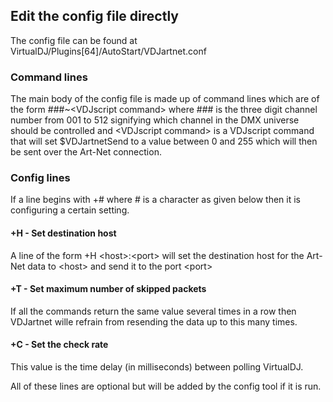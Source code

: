 Edit the config file directly
-----------------------------
The config file can be found at VirtualDJ\/Plugins\[64\]\/AutoStart\/VDJartnet.conf

### Command lines
The main body of the config file is made up of command lines which are of the form \#\#\#\~\<VDJscript command\> where \#\#\# is the three digit channel number from 001 to 512 signifying which channel in the DMX universe should be controlled and \<VDJscript command\> is a VDJscript command that will set \$VDJartnetSend to a value between 0 and 255 which will then be sent over the Art-Net connection.

### Config lines
If a line begins with \+\# where # is a character as given below then it is configuring a certain setting.

#### +H - Set destination host
A line of the form \+H \<host\>\:\<port\> will set the destination host for the Art-Net data to \<host\> and send it to the port \<port\>

#### +T - Set maximum number of skipped packets
If all the commands return the same value several times in a row then VDJartnet wille refrain from resending the data up to this many times.

#### +C - Set the check rate
This value is the time delay (in milliseconds) between polling VirtualDJ.

All of these lines are optional but will be added by the config tool if it is run.

